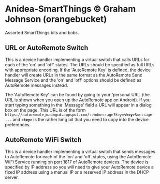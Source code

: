 # Anidea-SmartThings &copy; Graham Johnson (orangebucket)
Assorted SmartThings bits and bobs.

## URL or AutoRemote Switch
This is a device handler implementing a virtual switch that calls URLs for each of the 'on' and 'off' states. The URLs should be specified as full URLs with appropriate encoding. If the 'AutoRemote Key' is defined, the device handler will create URLs in the same format as the AutoRemote Send Message Service and the 'on' and 'off' options should be defined as AutoRemote messages instead.

The 'AutoRemote Key' can be found by going to your 'personal URL' (the URL is shown when you open up the AutoRemote app on Android). If you start typing something in the 'Message' field a URL will appear in a dialog box on the page. This URL is of the form <code>https:<i></i>//autoremotejoaomgcd.appspot.com/sendmessage?key=**&lt;key&gt;**&message ...</code> and <code>**&lt;key&gt;**</code> is the rather long bit that you need to copy into the device preferences.

## AutoRemote WiFi Switch
This is a device handler implementing a virtual switch that sends messages to AutoRemote for each of the 'on' and 'off' states, using the AutoRemote WiFi Service running on port 1817 of AutoRemote devices. The device is specified by IP address so you will need to give your AutoRemote device a fixed IP address using a manual IP or a reserved IP address in the DHCP server.
